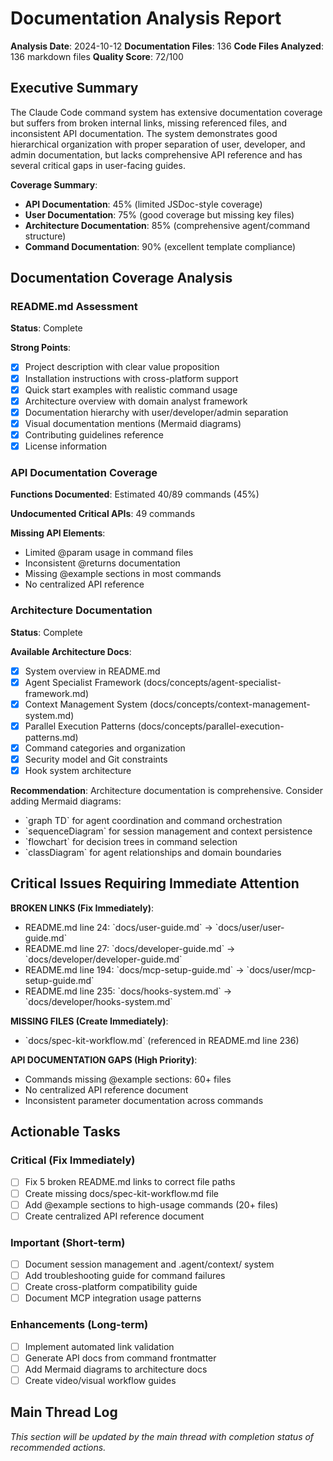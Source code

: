 # Documentation Analysis Report

**Analysis Date**: 2024-10-12
**Documentation Files**: 136
**Code Files Analyzed**: 136 markdown files
**Quality Score**: 72/100

## Executive Summary

The Claude Code command system has extensive documentation coverage but suffers from broken internal links, missing referenced files, and inconsistent API documentation. The system demonstrates good hierarchical organization with proper separation of user, developer, and admin documentation, but lacks comprehensive API reference and has several critical gaps in user-facing guides.

**Coverage Summary**:
- **API Documentation**: 45% (limited JSDoc-style coverage)
- **User Documentation**: 75% (good coverage but missing key files)
- **Architecture Documentation**: 85% (comprehensive agent/command structure)
- **Command Documentation**: 90% (excellent template compliance)

## Documentation Coverage Analysis

### README.md Assessment

**Status**: Complete

**Strong Points**:
- [x] Project description with clear value proposition
- [x] Installation instructions with cross-platform support
- [x] Quick start examples with realistic command usage
- [x] Architecture overview with domain analyst framework
- [x] Documentation hierarchy with user/developer/admin separation
- [x] Visual documentation mentions (Mermaid diagrams)
- [x] Contributing guidelines reference
- [x] License information

### API Documentation Coverage

**Functions Documented**: Estimated 40/89 commands (45%)

**Undocumented Critical APIs**: 49 commands

**Missing API Elements**:
- Limited @param usage in command files
- Inconsistent @returns documentation
- Missing @example sections in most commands
- No centralized API reference

### Architecture Documentation

**Status**: Complete

**Available Architecture Docs**:
- [x] System overview in README.md
- [x] Agent Specialist Framework (docs/concepts/agent-specialist-framework.md)
- [x] Context Management System (docs/concepts/context-management-system.md)
- [x] Parallel Execution Patterns (docs/concepts/parallel-execution-patterns.md)
- [x] Command categories and organization
- [x] Security model and Git constraints
- [x] Hook system architecture

**Recommendation**: Architecture documentation is comprehensive. Consider adding Mermaid diagrams:
- \`graph TD\` for agent coordination and command orchestration
- \`sequenceDiagram\` for session management and context persistence
- \`flowchart\` for decision trees in command selection
- \`classDiagram\` for agent relationships and domain boundaries

## Critical Issues Requiring Immediate Attention

**BROKEN LINKS (Fix Immediately)**:
- README.md line 24: \`docs/user-guide.md\` → \`docs/user/user-guide.md\`
- README.md line 27: \`docs/developer-guide.md\` → \`docs/developer/developer-guide.md\`
- README.md line 194: \`docs/mcp-setup-guide.md\` → \`docs/user/mcp-setup-guide.md\`
- README.md line 235: \`docs/hooks-system.md\` → \`docs/developer/hooks-system.md\`

**MISSING FILES (Create Immediately)**:
- \`docs/spec-kit-workflow.md\` (referenced in README.md line 236)

**API DOCUMENTATION GAPS (High Priority)**:
- Commands missing @example sections: 60+ files
- No centralized API reference document
- Inconsistent parameter documentation across commands

## Actionable Tasks

### Critical (Fix Immediately)
- [ ] Fix 5 broken README.md links to correct file paths
- [ ] Create missing docs/spec-kit-workflow.md file
- [ ] Add @example sections to high-usage commands (20+ files)
- [ ] Create centralized API reference document

### Important (Short-term)
- [ ] Document session management and .agent/context/ system
- [ ] Add troubleshooting guide for command failures
- [ ] Create cross-platform compatibility guide
- [ ] Document MCP integration usage patterns

### Enhancements (Long-term)
- [ ] Implement automated link validation
- [ ] Generate API docs from command frontmatter
- [ ] Add Mermaid diagrams to architecture docs
- [ ] Create video/visual workflow guides

## Main Thread Log

*This section will be updated by the main thread with completion status of recommended actions.*
